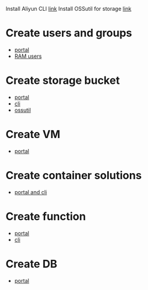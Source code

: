 Install Aliyun CLI [link](https://github.com/aliyun/aliyun-cli)
Install OSSutil for storage [link](https://www.alibabacloud.com/help/en/object-storage-service/latest/download-and-installation#concept-303829)

# Create users and groups
- [portal](https://www.alibabacloud.com/help/en/log-service/latest/create-users-and-user-groups)
- [RAM users](https://www.alibabacloud.com/help/en/resource-access-management/latest/getting-started-create-a-user-group)

# Create storage bucket
- [portal](https://www.alibabacloud.com/help/en/object-storage-service/latest/create-buckets-2)
- [cli](https://bakingclouds.com/create-alibaba-storage-buckets-from-the-cloud-shell-using-ossutil/)
- [ossutil](https://www.alibabacloud.com/help/en/object-storage-service/latest/mb#concept-303803)

# Create VM
- [portal](https://alibabacloudguide.com/recipe-ecs-creation-of-an-instance-alibaba-cloud-2098d0138f18)

# Create container solutions
- [portal and cli](https://faun.pub/8-ways-to-deploy-managed-kubernetes-cluster-in-alibaba-cloud-668aaeac7bff)

# Create function
- [portal](https://www.alibabacloud.com/help/en/function-compute/latest/create-a-function-in-the-function-compute-console)
- [cli](https://www.serverless.com/framework/docs/providers/aliyun/guide/functions/)

# Create DB
- [portal](https://roopu.cloud/how-to-create-an-alibaba-cloud-apsaradb-rds-instance-for-mysql/)